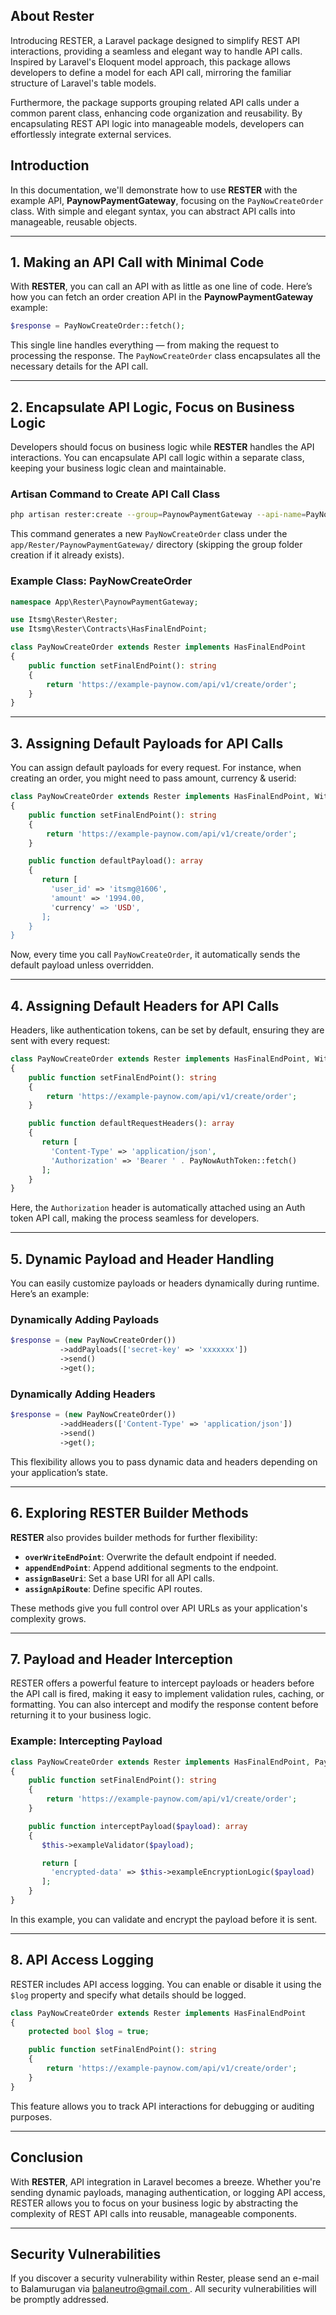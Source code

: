 
## About Rester

Introducing RESTER, a Laravel package designed to simplify REST API interactions, providing a seamless and elegant way to handle API calls. Inspired by Laravel's Eloquent model approach, this package allows developers to define a model for each API call, mirroring the familiar structure of Laravel's table models.

Furthermore, the package supports grouping related API calls under a common parent class, enhancing code organization and reusability. By encapsulating REST API logic into manageable models, developers can effortlessly integrate external services.

## Introduction

In this documentation, we'll demonstrate how to use **RESTER** with the example API, **PaynowPaymentGateway**, focusing on the `PayNowCreateOrder` class. With simple and elegant syntax, you can abstract API calls into manageable, reusable objects.

---

## 1. Making an API Call with Minimal Code

With **RESTER**, you can call an API with as little as one line of code. Here’s how you can fetch an order creation API in the **PaynowPaymentGateway** example:

```php
$response = PayNowCreateOrder::fetch();
```

This single line handles everything — from making the request to processing the response. The `PayNowCreateOrder` class encapsulates all the necessary details for the API call.

---

## 2. Encapsulate API Logic, Focus on Business Logic

Developers should focus on business logic while **RESTER** handles the API interactions. You can encapsulate API call logic within a separate class, keeping your business logic clean and maintainable.

### Artisan Command to Create API Call Class

```bash
php artisan rester:create --group=PaynowPaymentGateway --api-name=PayNowCreateOrder
```

This command generates a new `PayNowCreateOrder` class under the `app/Rester/PaynowPaymentGateway/` directory (skipping the group folder creation if it already exists).

### Example Class: PayNowCreateOrder

```php
namespace App\Rester\PaynowPaymentGateway;

use Itsmg\Rester\Rester;
use Itsmg\Rester\Contracts\HasFinalEndPoint;

class PayNowCreateOrder extends Rester implements HasFinalEndPoint
{
    public function setFinalEndPoint(): string
    {
        return 'https://example-paynow.com/api/v1/create/order';
    }
}
```

---

## 3. Assigning Default Payloads for API Calls

You can assign default payloads for every request. For instance, when creating an order, you might need to pass amount, currency & userid:

```php
class PayNowCreateOrder extends Rester implements HasFinalEndPoint, WithDefaultPayload
{
    public function setFinalEndPoint(): string
    {
        return 'https://example-paynow.com/api/v1/create/order';
    }

    public function defaultPayload(): array
    {
       return [ 
         'user_id' => 'itsmg@1606',
         'amount' => '1994.00,
         'currency' => 'USD',
       ];
    }
}
```

Now, every time you call `PayNowCreateOrder`, it automatically sends the default payload unless overridden.

---

## 4. Assigning Default Headers for API Calls

Headers, like authentication tokens, can be set by default, ensuring they are sent with every request:

```php
class PayNowCreateOrder extends Rester implements HasFinalEndPoint, WithRequestHeaders
{
    public function setFinalEndPoint(): string
    {
        return 'https://example-paynow.com/api/v1/create/order';
    }

    public function defaultRequestHeaders(): array
    {
       return [ 
         'Content-Type' => 'application/json',
         'Authorization' => 'Bearer ' . PayNowAuthToken::fetch()
       ];
    }
}
```

Here, the `Authorization` header is automatically attached using an Auth token API call, making the process seamless for developers.

---

## 5. Dynamic Payload and Header Handling

You can easily customize payloads or headers dynamically during runtime. Here’s an example:

### Dynamically Adding Payloads

```php
$response = (new PayNowCreateOrder())
           ->addPayloads(['secret-key' => 'xxxxxxx'])
           ->send()
           ->get();
```

### Dynamically Adding Headers

```php
$response = (new PayNowCreateOrder())
           ->addHeaders(['Content-Type' => 'application/json'])
           ->send()
           ->get();
```

This flexibility allows you to pass dynamic data and headers depending on your application’s state.

---

## 6. Exploring RESTER Builder Methods

**RESTER** also provides builder methods for further flexibility:

- **`overWriteEndPoint`**: Overwrite the default endpoint if needed.
- **`appendEndPoint`**: Append additional segments to the endpoint.
- **`assignBaseUri`**: Set a base URI for all API calls.
- **`assignApiRoute`**: Define specific API routes.

These methods give you full control over API URLs as your application's complexity grows.

---

## 7. Payload and Header Interception

RESTER offers a powerful feature to intercept payloads or headers before the API call is fired, making it easy to implement validation rules, caching, or formatting. You can also intercept and modify the response content before returning it to your business logic.

### Example: Intercepting Payload

```php
class PayNowCreateOrder extends Rester implements HasFinalEndPoint, PayloadInterceptor
{
    public function setFinalEndPoint(): string
    {
        return 'https://example-paynow.com/api/v1/create/order';
    }

    public function interceptPayload($payload): array
    {
       $this->exampleValidator($payload);

       return [ 
         'encrypted-data' => $this->exampleEncryptionLogic($payload)
       ];
    }
}
```

In this example, you can validate and encrypt the payload before it is sent.

---

## 8. API Access Logging

RESTER includes API access logging. You can enable or disable it using the `$log` property and specify what details should be logged.

```php
class PayNowCreateOrder extends Rester implements HasFinalEndPoint
{
    protected bool $log = true;

    public function setFinalEndPoint(): string
    {
        return 'https://example-paynow.com/api/v1/create/order';
    }
}
```

This feature allows you to track API interactions for debugging or auditing purposes.

---

## Conclusion

With **RESTER**, API integration in Laravel becomes a breeze. Whether you're sending dynamic payloads, managing authentication, or logging API access, RESTER allows you to focus on your business logic by abstracting the complexity of REST API calls into reusable, manageable components.

---

## Security Vulnerabilities

If you discover a security vulnerability within Rester, please send an e-mail to Balamurugan via [balaneutro@gmail.com
](mailto:balaneutro@gmail.com). All security vulnerabilities will be promptly addressed.
